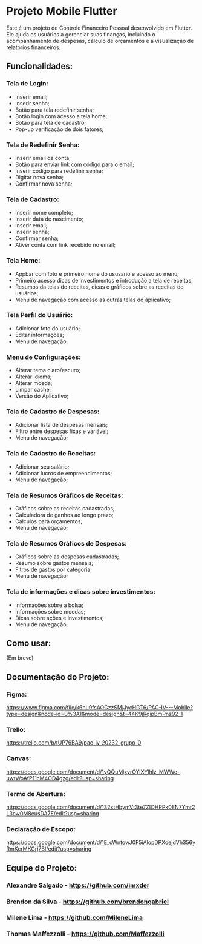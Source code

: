 # Projeto Mobile Flutter

Este é um projeto de Controle Financeiro Pessoal desenvolvido em Flutter. Ele ajuda os usuários a gerenciar suas finanças, incluindo o acompanhamento de despesas, cálculo de orçamentos e a visualização de relatórios financeiros.

## Funcionalidades:

### Tela de Login:
- Inserir email;
- Inserir senha;
- Botão para tela redefinir senha;
- Botão login com acesso a tela home;
- Botão para tela de cadastro;
- Pop-up verificação de dois fatores;

### Tela de Redefinir Senha:
- Inserir email da conta;
- Botão para enviar link com código para o email;
- Inserir código para redefinir senha;
- Digitar nova senha;
- Confirmar nova senha;

### Tela de Cadastro:
- Inserir nome completo;
- Inserir data de nascimento;
- Inserir email;
- Inserir senha;
- Confirmar senha;
- Ativer conta com link recebido no email;

### Tela Home:
- Appbar com foto e primeiro nome do ususario e acesso ao menu;
- Primeiro acesso dicas de investimentos e introdução a tela de receitas; 
- Resumos da telas de receitas, dicas e gráficos sobre as receitas do usuários;
- Menu de navegação com acesso as outras telas do aplicativo;

### Tela Perfil do Usuário:
- Adicionar foto do usuário;
- Editar informações;
- Menu de navegação;

### Menu de Configurações:
- Alterar tema claro/escuro;
- Alterar idioma;
- Alterar moeda;
- Limpar cache;
- Versão do Aplicativo;
   
### Tela de Cadastro de Despesas:
- Adicionar lista de despesas mensais;
- Filtro entre despesas fixas e variávei;
- Menu de navegação;
 
### Tela de Cadastro de Receitas:
- Adicionar seu salário;
- Adicionar lucros de empreendimentos;
- Menu de navegação;
  
###	Tela de Resumos Gráficos de Receitas:
- Gráficos sobre as receitas cadastradas;
- Calculadora de ganhos ao longo prazo;
- Cálculos para orçamentos;
- Menu de navegação;
  
###	Tela de Resumos Gráficos de Despesas:
- Gráficos sobre as despesas cadastradas;
- Resumo sobre gastos mensais;
- Fitros de gastos por categoria;
- Menu de navegação;

###	Tela de informações e dicas sobre investimentos:
- Informações sobre a bolsa;
- Informações sobre moedas;
- Dicas sobre ações e investimentos;
- Menu de navegação;

## Como usar:

(Em breve)

## Documentação do Projeto:

### Figma: 
 https://www.figma.com/file/k6nu9fsAOCzzSMjJycHGT6/PAC-IV---Mobile?type=design&node-id=0%3A1&mode=design&t=44K9jRqipBmPnz92-1
### Trello:
 https://trello.com/b/tUP76BA9/pac-iv-20232-grupo-0
### Canvas: 
 https://docs.google.com/document/d/1yQQuMjxyrOYiXYlhlz_MWWe-uwtWoAfP11cM4OD4gzg/edit?usp=sharing
### Termo de Abertura:
 https://docs.google.com/document/d/132xtHbymVt3te7ZIOHPPk0EN7Ymr2L3cw0M8eusDA7E/edit?usp=sharing
### Declaração de Escopo: 
 https://docs.google.com/document/d/1E_cWntowJ0F5iAlopDPXoejdVh356yRmKcrMKGrj7BI/edit?usp=sharing

## Equipe do Projeto:
### Alexandre Salgado - https://github.com/imxder
### Brendon da Silva - https://github.com/brendongabriel
### Milene Lima - https://github.com/MileneLima
### Thomas Maffezzolli - https://github.com/MaffezzoIIi
